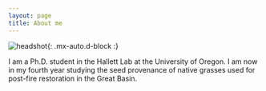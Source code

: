 ```yaml
---
layout: page
title: About me
---
```


![headshot]("/assets/img/aboutme/headshot.jpg"){: .mx-auto.d-block :}

I am a Ph.D. student in the Hallett Lab at the University of Oregon. I am now in my fourth year studying the seed provenance of native grasses used for post-fire restoration in the Great Basin.  
